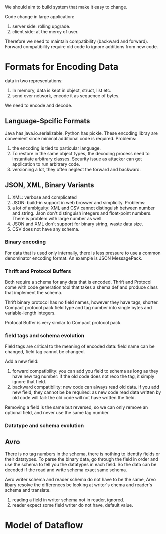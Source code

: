 We should aim to build system that make it easy to change.

Code change in large application:
1. server side: rolling upgrade.
2. client side: at the mercy of user.

Therefore we need to maintain compatibility (backward and forward). Forward compatibility require old code to ignore additions from new code.
# Formats for Encoding Data
data in two representations:
1. In memory, data is kept in object, struct, list etc.
2. send over network, encode it as sequence of bytes.

We need to encode and decode.

## Language-Spcific Formats
Java has java.io.serializable, Python has pickle. These encoding libray are convenient since minimal additional code is required. Problems:
1. the encoding is tied to particular language.
2. To restore in the same object types, the decoding process need to instantiate arbitrary classes. Security issue as attacker can get application to run arbitrary code.
3. versioning a lot, they often neglect the forward and backward.

## JSON, XML, Binary Variants
1. XML: verbose and complicated
2. JSON: build-in support in web broswer and simplicity.
Problems:
1. a lot of ambiguity: XML and CSV cannot distinguish between number and string. Json don't distinguish integers and float-point numbers. There is problem with large number as well.
2. JSON and XML don't support for binary string, waste data size.
3. CSV does not have any schema.

### Binary encoding
For data that is used only internally, there is less pressure to use a common denominator encoding format. An example is JSON MessagePack.
### Thrift and Protocol Buffers
Both require a schema for any data that is encoded. Thrift and Protocol come with code generation tool that takes a shema def and produce class that implement the schema. 

Thrift binary protocol has no field names, however they have tags, shorter. Compact protocol pack field type and tag number into single bytes and variable-length integers. 

Protocal Buffer is very similar to Compact protocol pack.
### field tags and schema evolution
Field tags are critical to the meaning of encoded data: field name can be changed, field tag cannot be changed.

Add a new field:
1. forward compatibility: you can add you field to schema as long as they have new tag number: if the old code does not reco the tag, it simply ignore that field.
2. backward compatibility: new code can always read old data. If you add new field, they cannot be be required: as new code read data written by old code will fail: the old code will not have written the field.

Removing a field is the same but reversed, so we can only remove an optional field, and never use the same tag number.

### Datatype and schema evolution
## Avro
There is no tag numbers in the schema, there is nothing to identify fields or their datatypes. To parse the binary data, go through the field in order and use the schema to tell you the datatypes in each field. So the data can be decoded if the read and write schema exact same schema. 

Avro writer schema and reader schema do not have to be the same, Arvo libary resolve the differences be looking at writer's chema and reader's schema and translate.

1. reading a field in writer schema not in reader, ignored.
2. reader expect some field writer do not have, default value.



# Model of Dataflow

